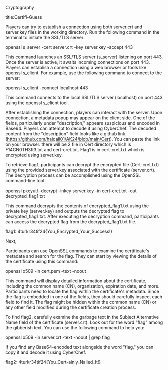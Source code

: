 Cryptography

title:Certifi-Guess

Players can try to establish a connection using both server.crt and server.key files in the working directory. Run the following command in the terminal to initiate the SSL/TLS server:

openssl s_server -cert server.crt -key server.key -accept 443

This command launches an SSL/TLS server (s_server) listening on port 443. Once the server is active, it awaits incoming connections on port 443. Players can establish a connection using a web browser or tools like openssl s_client. For example, use the following command to connect to the server:

openssl s_client -connect localhost:443

This command connects to the local SSL/TLS server (localhost) on port 443 using the openssl s_client tool.

After establishing the connection, players can interact with the server. Upon connection, a metadata popup may appear on the client side. One of the fields, particularly under "description," appears suspicious and encoded in Base64. Players can attempt to decode it using CyberChef. The decoded content from the "description" field looks like a github link. (https://github.com/haiqall01/AK24/blob/main/Cert). You can paste the link on your browser. there will be 2 file in Cert directory which is F14GN0TH3R3.txt and cert-cret.txt. Flag1 is in cert-cret.txt which is encrypted using server.key.

To retrieve flag1, participants can decrypt the encrypted file (Cert-cret.txt) using the provided server.key associated with the certificate (server.crt). The decryption process can be accomplished using the OpenSSL command-line tool.

openssl pkeyutl -decrypt -inkey server.key -in cert-cret.txt -out decrypted_flag1.txt

This command decrypts the contents of encrypted_flag1.txt using the private key (server.key) and outputs the decrypted flag to decrypted_flag1.txt. After executing the decryption command, participants can access the decrypted flag from the decrypted_flag1.txt file.

flag1: 4turkr34tif24{You_Encrypted_Your_Success!}

Next,

Participants can use OpenSSL commands to examine the certificate's metadata and search for the flag. They can start by viewing the details of the certificate using this command:

openssl x509 -in cert.pem -text -noout

This command will display detailed information about the certificate, including the common name (CN), organization, expiration date, and more. Participants need to locate the flag within the certificate's metadata. Since the flag is embedded in one of the fields, they should carefully inspect each field to find it. The flag might be hidden within the common name (CN) or any other field modified during the certificate creation process.

To find flag2, carefully examine the garbage text in the Subject Alternative Name field of the certificate (server.crt). Look out for the word "flag" among the gibberish text. You can use the following command to help you:

openssl x509 -in server.crt -text -noout | grep flag

If you find any Base64-encoded text alongside the word "flag," you can copy it and decode it using CyberChef.

flag2: 4turkr34tif24{You_Cert-ainly_Nailed_It!}
